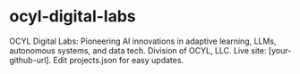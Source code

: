 # ocyl-digital-labs
OCYL Digital Labs: Pioneering AI innovations in adaptive learning, LLMs, autonomous systems, and data tech. Division of OCYL, LLC. Live site: [your-github-url]. Edit projects.json for easy updates.
